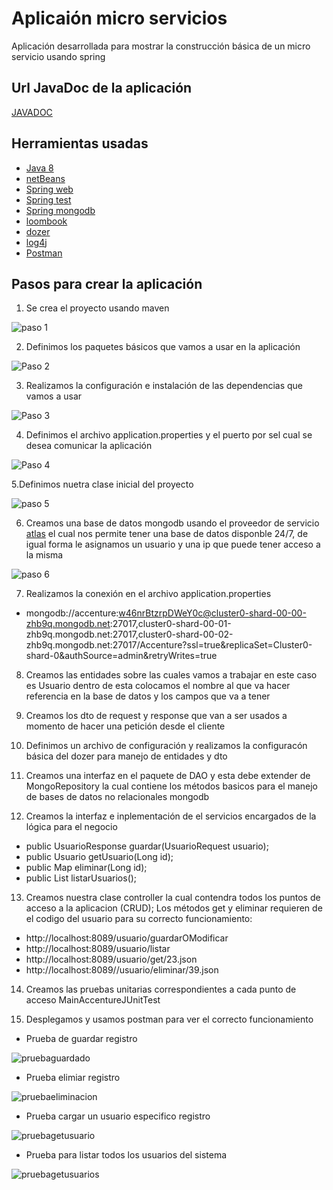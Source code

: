 # Aplicaión micro servicios
Aplicación desarrollada para mostrar la construcción básica de un micro servicio usando spring 

## Url JavaDoc de la aplicación
[JAVADOC](https://www.oracle.com/technetwork/java/javase/downloads/jdk8-downloads-2133151.html)

##  Herramientas usadas
* [Java 8](https://www.oracle.com/technetwork/java/javase/downloads/jdk8-downloads-2133151.html)
* [netBeans](https://netbeans.org/downloads/8.2/)  
* [Spring web](https://mvnrepository.com/artifact/org.springframework/spring-web) 
* [Spring test](https://mvnrepository.com/artifact/org.springframework.boot/spring-boot-starter-test) 
* [Spring mongodb](https://spring.io/projects/spring-data-mongodb) 
* [loombook](https://projectlombok.org/) 
* [dozer](https://www.arquitecturajava.com/javabeans-dto-y-dozer/) 
* [log4j](https://logging.apache.org/log4j/2.x/) 
* [Postman](https://www.getpostman.com) 

## Pasos para crear la aplicación

1. Se crea el proyecto usando maven

![paso 1](imagenes/paso_1_crear_proyecto.PNG ) 

2. Definimos los paquetes básicos que vamos a usar en la aplicación

![Paso 2](imagenes/paso_2_definir_paquetes_basicos.PNG)

3. Realizamos la configuración e instalación de las dependencias que vamos a usar

![Paso 3](imagenes/paso_3_definir_el_pom.PNG)

4. Definimos el archivo application.properties y el puerto por sel cual se desea comunicar la aplicación

![Paso 4](imagenes/application.properties.PNG)

5.Definimos nuetra clase inicial del proyecto 

![paso 5](imagenes/paso_4_crear_clase_run_para_el_proyecto.PNG)

6. Creamos una base de datos mongodb usando el proveedor de servicio [atlas](https://cutt.ly/jwMx5IT) el cual nos permite tener una base de datos disponble 24/7, de igual forma le asignamos un usuario y una ip que puede tener acceso a la misma

![paso 6](imagenes/mongo.PNG)

7. Realizamos la conexión en el archivo application.properties 
  * mongodb://accenture:w46nrBtzrpDWeY0c@cluster0-shard-00-00-zhb9q.mongodb.net:27017,cluster0-shard-00-01-zhb9q.mongodb.net:27017,cluster0-shard-00-02-zhb9q.mongodb.net:27017/Accenture?ssl=true&replicaSet=Cluster0-shard-0&authSource=admin&retryWrites=true

8. Creamos las entidades sobre las cuales vamos a trabajar en este caso es Usuario dentro de esta colocamos el nombre al que va  hacer referencia en la base de datos y los campos que va a tener

9. Creamos los dto de request y response que van a ser usados a momento de hacer una petición desde el cliente

10. Definimos un archivo de configuración y realizamos la configuracón básica del dozer para manejo de entidades y dto

11. Creamos una interfaz en el paquete de DAO y esta debe extender de MongoRepository la cual contiene los métodos basicos para el manejo de bases de datos no relacionales mongodb

12. Creamos la interfaz e inplementación de el servicios encargados de la lógica para el negocio
  * public UsuarioResponse guardar(UsuarioRequest usuario);
  * public Usuario getUsuario(Long id);
  * public Map eliminar(Long id);
  * public List<Usuario> listarUsuarios();

13. Creamos nuestra clase controller la cual contendra todos los puntos de acceso a la aplicacion (CRUD);
    Los métodos get y eliminar requieren de el codigo del usuario para su correcto funcionamiento:
  * http://localhost:8089/usuario/guardarOModificar
  * http://localhost:8089/usuario/listar
  * http://localhost:8089/usuario/get/23.json
  * http://localhost:8089//usuario/eliminar/39.json
  
 14. Creamos las pruebas unitarias correspondientes a cada punto de acceso MainAccentureJUnitTest
 
 15. Desplegamos y usamos postman para ver el correcto funcionamiento
   
   * Prueba de guardar registro
   
   ![pruebaguardado](imagenes/probando_guardado_y_actualizacion.PNG)
   
   * Prueba elimiar registro
   
   ![pruebaeliminacion](imagenes/prueb_eliminar.PNG)
   
   * Prueba cargar un usuario especifico registro
   
   ![pruebagetusuario](imagenes/probando_get.PNG)
   
   * Prueba para listar todos los usuarios del sistema
   
   ![pruebagetusuarios](imagenes/listar_todos_los_registros.PNG)




